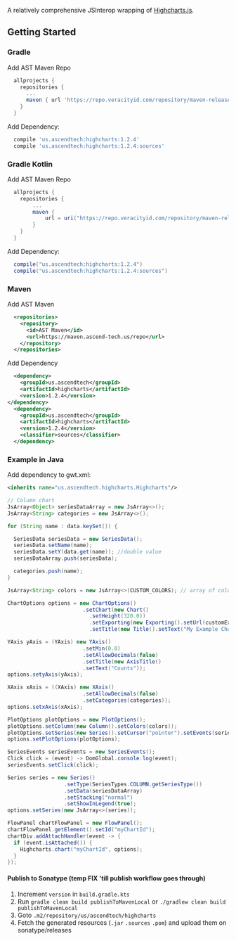 A relatively comprehensive JSInterop wrapping of [Highcharts.js](https://www.highcharts.com/).

## Getting Started

### Gradle

Add AST Maven Repo
```gradle
  allprojects {
    repositories {
      ...
      maven { url 'https://repo.veracityid.com/repository/maven-releases/' }
    }
  }
```

Add Dependency:
```gradle
  compile 'us.ascendtech:highcharts:1.2.4'
  compile 'us.ascendtech:highcharts:1.2.4:sources'
```

### Gradle Kotlin

Add AST Maven Repo
```gradle
  allprojects {
    repositories {
        ...
        maven {
            url = uri("https://repo.veracityid.com/repository/maven-releases/")
        }
    }
  }
```

Add Dependency:

```gradle
  compile("us.ascendtech:highcharts:1.2.4")
  compile("us.ascendtech:highcharts:1.2.4:sources")
```

### Maven

Add AST Maven
```xml
  <repositories>
    <repository>
      <id>AST Maven</id>
      <url>https://maven.ascend-tech.us/repo</url>
    </repository>
  </repositories>
```
Add Dependency
```xml
  <dependency>
    <groupId>us.ascendtech</groupId>
    <artifactId>highcharts</artifactId>
    <version>1.2.4</version>
</dependency>
  <dependency>
    <groupId>us.ascendtech</groupId>
    <artifactId>highcharts</artifactId>
    <version>1.2.4</version>
    <classifier>sources</classifier>
  </dependency>
```

### Example in Java

Add dependency to gwt.xml:
```xml
<inherits name="us.ascendtech.highcharts.Highcharts"/>
```

```java
// Column chart
JsArray<Object> seriesDataArray = new JsArray<>();
JsArray<String> categories = new JsArray<>();

for (String name : data.keySet()) {

  SeriesData seriesData = new SeriesData();
  seriesData.setName(name);
  seriesData.setY(data.get(name)); //double value
  seriesDataArray.push(seriesData);

  categories.push(name);
}

JsArray<String> colors = new JsArray<>(CUSTOM_COLORS); // array of colors or null to default to highcharts colors

ChartOptions options = new ChartOptions()
                        .setChart(new Chart()
                          .setHeight(320.0))
                          .setExporting(new Exporting().setUrl(customExportUrl))
                          .setTitle(new Title().setText("My Example Chart")));

YAxis yAxis = (YAxis) new YAxis()
                        .setMin(0.0)
                        .setAllowDecimals(false)
                        .setTitle(new AxisTitle()
                        .setText("Counts"));
options.setyAxis(yAxis);

XAxis xAxis = ((XAxis) new XAxis()
                        .setAllowDecimals(false)
                        .setCategories(categories));
options.setxAxis(xAxis);

PlotOptions plotOptions = new PlotOptions();
plotOptions.setColumn(new Column().setColors(colors));
plotOptions.setSeries(new Series().setCursor("pointer").setEvents(seriesEvents));
options.setPlotOptions(plotOptions);

SeriesEvents seriesEvents = new SeriesEvents();
Click click = (event) -> DomGlobal.console.log(event);
seriesEvents.setClick(click);

Series series = new Series()
                  .setType(SeriesTypes.COLUMN.getSeriesType())
                  .setData(seriesDataArray)
                  .setStacking("normal")
                  .setShowInLegend(true);
options.setSeries(new JsArray<>(series));

FlowPanel chartFlowPanel = new FlowPanel();
chartFlowPanel.getElement().setId("myChartId");
chartDiv.addAttachHandler(event -> {
  if (event.isAttached()) {
    Highcharts.chart("myChartId", options);
  }
});

```


#### Publish to Sonatype (temp FIX 'till publish workflow goes through)
1. Increment `version` in `build.gradle.kts` 
2. Run `gradle clean build publishToMavenLocal` or `./gradlew clean build publishToMavenLocal`
3. Goto `.m2/repository/us/ascendtech/highcharts`
4. Fetch the generated resources (`.jar` `.sources` `.pom`) and upload them on sonatype/releases